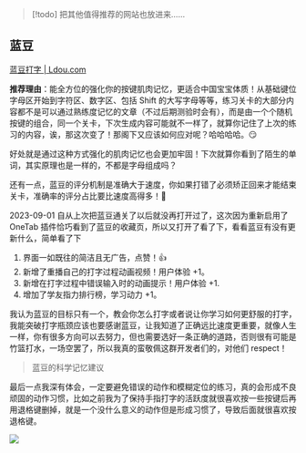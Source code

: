> [!todo] 把其他值得推荐的网站也放进来……

## 蓝豆

[蓝豆打字 | Ldou.com](https://www.ldou.com/)

**推荐理由**：能全方位的强化你的按键肌肉记忆，更适合中国宝宝体质！从基础键位字母区开始到字符区、数字区、包括 Shift 的大写字母等等，练习关卡的大部分内容都不是可以通过熟练度记忆的文章（不过后期测验时会有），而是由一个个随机按键的组合，同一个关卡，下次生成内容可能就不一样了，就算你记住了上次的练习的内容，诶，那这次变了！那阁下又应该如何应对呢？哈哈哈哈。😏

好处就是通过这种方式强化的肌肉记忆也会更加牢固！下次就算你看到了陌生的单词，其实原理也是一样的，不都是字母组成吗？

还有一点，蓝豆的评分机制是准确大于速度，你如果打错了必须矫正回来才能结束关卡，准确率的评分占比要比速度高得多！🙈

2023-09-01 自从上次把蓝豆通关了以后就没再打开过了，这次因为重新启用了 OneTab 插件恰巧看到了蓝豆的收藏页，所以又打开了看了下，看看蓝豆有没有更新什么，简单看了下

1. 界面一如既往的简洁且无广告，点赞！👍
3. 新增了重播自己的打字过程动画视频！用户体验 +1。
2. 新增在打字过程中错误输入时的动画提示！用户体验 +1.
4. 增加了学友指力排行榜，学习动力 +1。

我认为蓝豆的目标只有一个，教会你怎么打字或者说让你学习如何更舒服的打字，我能突破打字瓶颈应该也要感谢蓝豆，让我知道了正确远比速度更重要，就像人生一样，你有很多方向可以去努力，但也需要选好一条正确的道路，否则很有可能是竹篮打水，一场空罢了，所以我真的蛮敬佩这群开发者们的，对他们 respect！

> 蓝豆的科学记忆建议

最后一点我深有体会，一定要避免错误的动作和模糊定位的练习，真的会形成不良顽固的动作习惯，比如之前我为了保持手指打字的活跃度就很喜欢按一些按键后再用退格键删掉，就是一个没什么意义的动作但是形成习惯了，导致后面就很喜欢按退格键。

![](https://cdn.jsdelivr.net/gh/fengstats/blogcdn@main/2023/%E8%93%9D%E8%B1%86%E7%9A%84%E7%A7%91%E5%AD%A6%E8%AE%B0%E5%BF%86.png)
